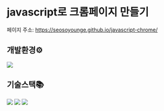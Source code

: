 <div align="left">
  
# javascript로 크롬페이지 만들기
페이지 주소: https://seosoyounge.github.io/javascript-chrome/

## 개발환경⚙
<img  src="https://img.shields.io/badge/VScode-007ACC?style=for-the-badge&logo=visualstudiocode&logoColor=white">

## 기술스택📚
<img src="https://img.shields.io/badge/html5-E34F26?style=for-the-badge&logo=html5&logoColor=white"> <img src="https://img.shields.io/badge/css-1572B6?style=for-the-badge&logo=css3&logoColor=white"> <img src="https://img.shields.io/badge/javascript-F7DF1E?style=for-the-badge&logo=javascript&logoColor=black">
  
</div>
